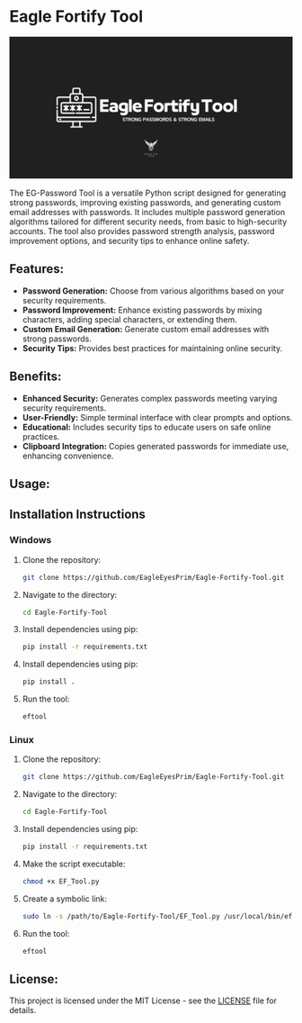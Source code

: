 # Eagle Fortify Tool
![EFT Logo](https://github.com/EagleEyesPrim/Eagle-Fortify-Tool/blob/bdeaee812c7b09e20b9a7e8b190a0e147197e5a0/Eagle%20Fortify%20Tool%20cover.png)


The EG-Password Tool is a versatile Python script designed for generating strong passwords, improving existing passwords, and generating custom email addresses with passwords. It includes multiple password generation algorithms tailored for different security needs, from basic to high-security accounts. The tool also provides password strength analysis, password improvement options, and security tips to enhance online safety.

## Features:
- **Password Generation:** Choose from various algorithms based on your security requirements.
- **Password Improvement:** Enhance existing passwords by mixing characters, adding special characters, or extending them.
- **Custom Email Generation:** Generate custom email addresses with strong passwords.
- **Security Tips:** Provides best practices for maintaining online security.

## Benefits:
- **Enhanced Security:** Generates complex passwords meeting varying security requirements.
- **User-Friendly:** Simple terminal interface with clear prompts and options.
- **Educational:** Includes security tips to educate users on safe online practices.
- **Clipboard Integration:** Copies generated passwords for immediate use, enhancing convenience.

## Usage:
## Installation Instructions

### Windows

1. Clone the repository:
   ```bash
   git clone https://github.com/EagleEyesPrim/Eagle-Fortify-Tool.git
   ```

2. Navigate to the directory:
   ```bash
   cd Eagle-Fortify-Tool
   ```

3. Install dependencies using pip:
   ```bash
   pip install -r requirements.txt
   ```
   
4. Install dependencies using pip:
   ```bash
   pip install .
   ```
   
5. Run the tool:
   ```bash
   eftool
   ```

### Linux

1. Clone the repository:
   ```bash
   git clone https://github.com/EagleEyesPrim/Eagle-Fortify-Tool.git
   ```

2. Navigate to the directory:
   ```bash
   cd Eagle-Fortify-Tool
   ```

3. Install dependencies using pip:
   ```bash
   pip install -r requirements.txt
   ```

4. Make the script executable:
   ```bash
   chmod +x EF_Tool.py
   ```

5. Create a symbolic link:
   ```bash
   sudo ln -s /path/to/Eagle-Fortify-Tool/EF_Tool.py /usr/local/bin/eftool
   ```

6. Run the tool:
   ```bash
   eftool
   ```

## License:

This project is licensed under the MIT License - see the [LICENSE](./LICENSE) file for details.
